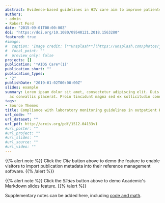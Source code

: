 ```yaml
---
abstract: Evidence-based guidelines in HIV care aim to improve patients’ health outcomes, quality of care, and cost-effectiveness. Laboratory monitoring plays an important role in assessing clinical status of patients and forms an integral part of HIV treatment guidelines. The Dutch HIV monitoring foundation (Stichting HIV Monitoring) previously observed variation between HIV treatment centres in the Netherlands in terms of compliance with guidelines for performing laboratory tests. Drawing on qualitative research methods, this article aims to describe factors that influence guideline compliance for laboratory monitoring in outpatient HIV care in the Netherlands. Twelve semi-structured in-depth interviews were conducted with a convenience sample of physicians from four HIV treatment centres. In general, physicians perceived laboratory guidelines as useful. However, unclear online visual representation of the guidelines, a lack of set reminders for tests, and assessment of patients’ risk behaviour, which differs per patient, were identified as barriers to guideline compliance. The compartmentalisation of the Dutch healthcare system was viewed as hampering guideline compliance. A clinical-decision-support tool could possibly facilitate compliance with laboratory monitoring guidelines. Moreover, better alignment of HIV outpatient care, municipal health services and primary care, in terms of laboratory testing, could optimize efficiency, increase cost-effectiveness, and improve quality of HIV care.
authors:
- admin
- Robert Ford
date: "2015-09-01T00:00:00Z"
doi: "https://doi.org/10.1080/09540121.2018.1563280"
featured: true
#image:
#  caption: 'Image credit: [**Unsplash**](https://unsplash.com/photos/jdD8gXaTZsc)'
#  focal_point: ""
#  preview_only: false
projects: []
publication: '*AIDS Care*(1)'
publication_short: ""
publication_types:
- "2"
publishDate: "2019-01-02T00:00:00Z"
slides: example
summary: Lorem ipsum dolor sit amet, consectetur adipiscing elit. Duis posuere tellus
  ac convallis placerat. Proin tincidunt magna sed ex sollicitudin condimentum.
tags:
- Source Themes
title: Compliance with laboratory monitoring guidelines in outpatient HIV care: a qualitative study in the Netherlands
url_code: ""
url_dataset: ""
url_pdf: http://arxiv.org/pdf/1512.04133v1
#url_poster: ""
#url_project: ""
#url_slides: ""
#url_source: ""
#url_video: ""
---
```


{{% alert note %}}
Click the *Cite* button above to demo the feature to enable visitors to import publication metadata into their reference management software.
{{% /alert %}}

{{% alert note %}}
Click the *Slides* button above to demo Academic's Markdown slides feature.
{{% /alert %}}

Supplementary notes can be added here, including [code and math](https://sourcethemes.com/academic/docs/writing-markdown-latex/).
